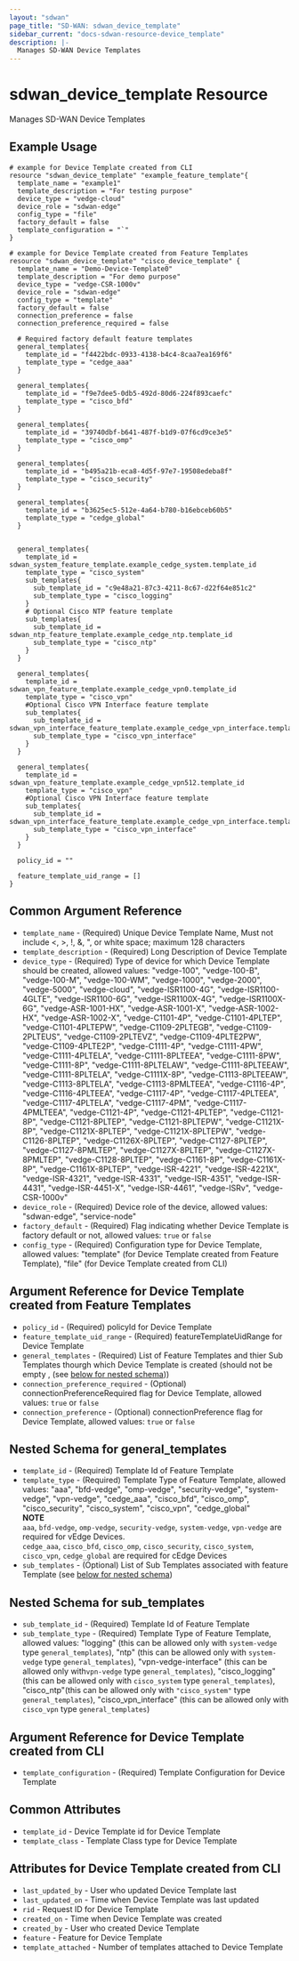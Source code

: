 ```yaml
---
layout: "sdwan"
page_title: "SD-WAN: sdwan_device_template"
sidebar_current: "docs-sdwan-resource-device_template"
description: |-
  Manages SD-WAN Device Templates
---
```


# sdwan_device_template Resource #
Manages SD-WAN Device Templates

## Example Usage ##

```hcl
# example for Device Template created from CLI
resource "sdwan_device_template" "example_feature_template"{
  template_name = "example1"
  template_description = "For testing purpose"
  device_type = "vedge-cloud"
  device_role = "sdwan-edge"
  config_type = "file"
  factory_default = false
  template_configuration = "`"
}

# example for Device Template created from Feature Templates
resource "sdwan_device_template" "cisco_device_template" {
  template_name = "Demo-Device-Template0"
  template_description = "For demo purpose"
  device_type = "vedge-CSR-1000v"
  device_role = "sdwan-edge"
  config_type = "template"
  factory_default = false
  connection_preference = false
  connection_preference_required = false

  # Required factory default feature templates
  general_templates{
    template_id = "f4422bdc-0933-4138-b4c4-8caa7ea169f6"
    template_type = "cedge_aaa"
  }

  general_templates{
    template_id = "f9e7dee5-0db5-492d-80d6-224f893caefc"
    template_type = "cisco_bfd"
  }

  general_templates{
    template_id = "39740dbf-b641-487f-b1d9-07f6cd9ce3e5"
    template_type = "cisco_omp"
  }

  general_templates{
    template_id = "b495a21b-eca8-4d5f-97e7-19508edeba8f"
    template_type = "cisco_security"
  }

  general_templates{
    template_id = "b3625ec5-512e-4a64-b780-b16ebceb60b5"
    template_type = "cedge_global"
  }


  general_templates{
    template_id = sdwan_system_feature_template.example_cedge_system.template_id
    template_type = "cisco_system"
    sub_templates{
      sub_template_id = "c9e48a21-87c3-4211-8c67-d22f64e851c2"
      sub_template_type = "cisco_logging"
    }
    # Optional Cisco NTP feature template
    sub_templates{
      sub_template_id = sdwan_ntp_feature_template.example_cedge_ntp.template_id
      sub_template_type = "cisco_ntp"
    }
  }

  general_templates{
    template_id = sdwan_vpn_feature_template.example_cedge_vpn0.template_id
    template_type = "cisco_vpn"
    #Optional Cisco VPN Interface feature template
    sub_templates{
      sub_template_id = sdwan_vpn_interface_feature_template.example_cedge_vpn_interface.template_id
      sub_template_type = "cisco_vpn_interface"
    }
  }

  general_templates{
    template_id = sdwan_vpn_feature_template.example_cedge_vpn512.template_id
    template_type = "cisco_vpn"
    #Optional Cisco VPN Interface feature template
    sub_templates{
      sub_template_id = sdwan_vpn_interface_feature_template.example_cedge_vpn_interface.template_id
      sub_template_type = "cisco_vpn_interface"
    }
  }

  policy_id = ""

  feature_template_uid_range = []
}

```
## Common Argument Reference ##
* `template_name` - (Required) Unique Device Template Name, Must not include <, >, !, &, ", or white space; maximum 128 characters
* `template_description` - (Required) Long Description of Device Template
* `device_type` - (Required) Type of device for which Device Template should be created, allowed values: 
"vedge-100", "vedge-100-B", "vedge-100-M", "vedge-100-WM", "vedge-1000", "vedge-2000", "vedge-5000",   "vedge-cloud", "vedge-ISR1100-4G", "vedge-ISR1100-4GLTE", "vedge-ISR1100-6G", "vedge-ISR1100X-4G", "vedge-ISR1100X-6G", "vedge-ASR-1001-HX", "vedge-ASR-1001-X", "vedge-ASR-1002-HX", "vedge-ASR-1002-X", "vedge-C1101-4P", "vedge-C1101-4PLTEP", "vedge-C1101-4PLTEPW", "vedge-C1109-2PLTEGB", "vedge-C1109-2PLTEUS", "vedge-C1109-2PLTEVZ", "vedge-C1109-4PLTE2PW", "vedge-C1109-4PLTE2P", "vedge-C1111-4P", "vedge-C1111-4PW", "vedge-C1111-4PLTELA", "vedge-C1111-8PLTEEA", "vedge-C1111-8PW", "vedge-C1111-8P", "vedge-C1111-8PLTELAW", "vedge-C1111-8PLTEEAW", "vedge-C1111-8PLTELA", "vedge-C1111X-8P", "vedge-C1113-8PLTEEAW", "vedge-C1113-8PLTELA",  "vedge-C1113-8PMLTEEA", "vedge-C1116-4P", "vedge-C1116-4PLTEEA", "vedge-C1117-4P", "vedge-C1117-4PLTEEA", "vedge-C1117-4PLTELA", "vedge-C1117-4PM", "vedge-C1117-4PMLTEEA", "vedge-C1121-4P", "vedge-C1121-4PLTEP", "vedge-C1121-8P", "vedge-C1121-8PLTEP", "vedge-C1121-8PLTEPW", "vedge-C1121X-8P", "vedge-C1121X-8PLTEP", "vedge-C1121X-8PLTEPW", "vedge-C1126-8PLTEP", "vedge-C1126X-8PLTEP", "vedge-C1127-8PLTEP", "vedge-C1127-8PMLTEP", "vedge-C1127X-8PLTEP", "vedge-C1127X-8PMLTEP", "vedge-C1128-8PLTEP", "vedge-C1161-8P", "vedge-C1161X-8P", "vedge-C1161X-8PLTEP", "vedge-ISR-4221", "vedge-ISR-4221X", "vedge-ISR-4321", "vedge-ISR-4331", "vedge-ISR-4351", "vedge-ISR-4431", "vedge-ISR-4451-X", "vedge-ISR-4461", "vedge-ISRv", "vedge-CSR-1000v"
* `device_role` - (Required) Device role of the device, allowed values: "sdwan-edge", "service-node"
* `factory_default` - (Required) Flag indicating whether Device Template is factory default or not, allowed values: `true` or `false`
* `config_type` - (Required) Configuration type for  Device Template, allowed values: "template" (for Device Template created from Feature Template), "file" (for Device Template created from CLI) 

## Argument Reference for Device Template created from Feature Templates ##
* `policy_id` - (Required) policyId for  Device Template
* `feature_template_uid_range` - (Required) featureTemplateUidRange for  Device Template
* `general_templates` - (Required) List of Feature Templates and thier Sub Templates thourgh which Device Template is created (should not be empty , (see [below for nested schema](#nestedblock--general_templates)))
* `connection_preference_required` - (Optional) connectionPreferenceRequired flag for Device Template, allowed values: `true` or `false`
* `connection_preference` - (Optional) connectionPreference flag for Device Template, allowed values: `true` or `false`


<a id="nestedblock--general_templates"></a>

## Nested Schema for general_templates ##
* `template_id` - (Required) Template Id of Feature Template
* `template_type` - (Required) Template Type of Feature Template, allowed values: "aaa", "bfd-vedge", "omp-vedge", "security-vedge", "system-vedge",  "vpn-vedge", "cedge_aaa", "cisco_bfd", "cisco_omp", "cisco_security", "cisco_system",  "cisco_vpn", "cedge_global" <br>
<strong>NOTE</strong><br>
`aaa`, `bfd-vedge`, `omp-vedge`, `security-vedge`, `system-vedge`, `vpn-vedge` are required for vEdge Devices.<br>
`cedge_aaa`, `cisco_bfd`, `cisco_omp`, `cisco_security`, `cisco_system`, `cisco_vpn`, `cedge_global` are required for cEdge Devices
* `sub_templates` - (Optional) List of Sub Templates associated with feature Template (see [below for nested schema](#nestedblock--sub_templates))


<a id="nestedblock--sub_templates"></a>

## Nested Schema for sub_templates ##
* `sub_template_id` - (Required) Template Id of Feature Template
* `sub_template_type` - (Required) Template Type of Feature Template, allowed values: "logging" (this can be allowed only with `system-vedge` type `general_templates`), "ntp" (this can be allowed only with `system-vedge` type `general_templates`), "vpn-vedge-interface" (this can be allowed only with`vpn-vedge` type `general_templates`), "cisco_logging" (this can be allowed only with `cisco_system` type `general_templates`), "cisco_ntp"(this can be allowed only with `"cisco_system"` type `general_templates`), "cisco_vpn_interface" (this can be allowed only with `cisco_vpn` type `general_templates`)

## Argument Reference for Device Template created from CLI ##
* `template_configuration` - (Required) Template Configuration for  Device Template

## Common Attributes ##
* `template_id` - Device Template id for  Device Template 
* `template_class` - Template Class type for  Device Template

## Attributes for Device Template created from CLI ##
* `last_updated_by` - User who updated  Device Template last
* `last_updated_on` - Time when Device Template was last updated
* `rid` - Request ID for Device Template
* `created_on` - Time when  Device Template was created
* `created_by` - User who created Device Template
* `feature` - Feature for Device Template
* `template_attached` - Number of templates attached to Device Template
